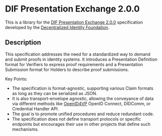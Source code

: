 # DIF Presentation Exchange 2.0.0
This is a library for the [DIF Presentation Exchange
2.0.0](https://identity.foundation/presentation-exchange/spec/v2.0.0/) specification developed by the [Decentralized
Identity Foundation](https://identity.foundation/).

## Description
This specification addresses the need for a standardized way to demand and submit proofs in identity systems. It introduces a Presentation Definition format for Verifiers to express proof requirements and a Presentation Submission format for Holders to describe proof submissions.

Key Points:
* The specification is format-agnostic, supporting various Claim formats as long as they can be serialized as JSON.
* It is also transport-envelope agnostic, allowing the conveyance of data via different methods like [OpenID4VP](../oid4vp) OpenID Connect, DIDComm, or Credential Handler API.
* The goal is to promote unified procedures and reduce redundant code.
* The specification does not define transport protocols or specific endpoints but encourages their use in other projects that define such mechanisms.
